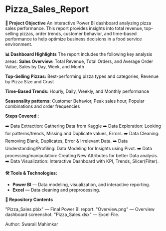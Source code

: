 # Pizza_Sales_Report
**📌 Project Objective**
An interactive Power BI dashboard analyzing pizza sales performance. This report provides insights into total revenue, top-selling pizzas, order trends, customer behavior, and time-based performance to help optimize business decisions in a food service environment.

**📊 Dashboard Highlights**
The report includes the following key analysis areas:
**Sales Overview:** Total Revenue, Total Orders, and Average Order Value, Sales by Day, Week, and Month

**Top-Selling Pizzas:** Best-performing pizza types and categories, Revenue by Pizza Size and Crust

**Time-Based Trends:** Hourly, Daily, Weekly, and Monthly performance

**Seasonality patterns:** Customer Behavior, Peak sales hour, Popular combinations and order frequencies

**Steps Covered :**

➡️ Data Extraction: Gathering Data from Kaggle
➡️ Data Exploration: Looking for patterns/trends, Missing and Duplicate values, Errors.
➡️ Data Cleaning: Removing Blank, Duplicates, Error & Irrelevant Data.
➡️ Data Understanding/Profiling: Data Modeling for Insights using Pivot.
➡️ Data processing/manipulation: Creating New Attributes for better Data analysis.
➡️ Data Visualization: Interactive Dashboard with KPI, Trends, Slicer(Filter).

**🛠 Tools & Technologies:**

  - **Power BI** — Data modeling, visualization, and interactive reporting.
   - **Excel** — Data cleaning and preprocessing.

**📂 Repository Contents**

"Pizza_Sales.pbix" — Final Power BI report.
"Overview.png" — Overview dashboard screenshot.
"Pizza_Sales.xlsx" — Excel File.

Author: Swarali Mahimkar
